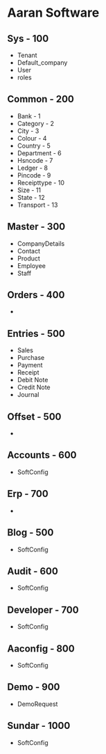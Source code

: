 # Aaran Software

## Sys - 100

- Tenant
- Default_company
- User
- roles

## Common - 200
- Bank - 1
- Category - 2
- City - 3
- Colour - 4
- Country - 5
- Department - 6
- Hsncode - 7 
- Ledger - 8 
- Pincode - 9 
- Receipttype - 10
- Size - 11 
- State - 12 
- Transport - 13

##  Master - 300

- CompanyDetails
- Contact
- Product
- Employee
- Staff

## Orders - 400
-

## Entries - 500

- Sales
- Purchase
- Payment
- Receipt
- Debit Note
- Credit Note
- Journal

## Offset - 500
-


## Accounts - 600
- SoftConfig

## Erp - 700
-






## Blog - 500
- SoftConfig

## Audit - 600
- SoftConfig

## Developer - 700
- SoftConfig

## Aaconfig - 800
- SoftConfig

## Demo - 900
- DemoRequest

## Sundar - 1000
- SoftConfig































